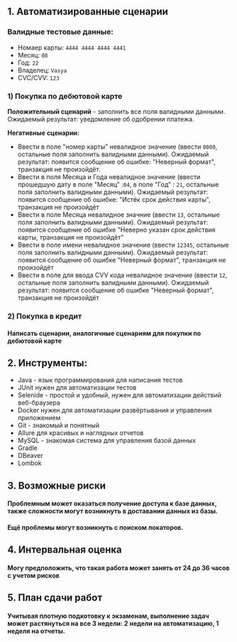 ## 1. Автоматизированные сценарии

### Валидные тестовые данные:
 - Номаер карты:  `4444 4444 4444 4441`
 - Месяц: `08`
 - Год: `22`
 - Владелец: `Vasya`
 - CVC/CVV: `123`


### 1) Покупка по дебютовой карте
**Положительный сценарий** - заполнить все поля валидными данными. Ожидаемый результат: уведомление об одобрении платежа.

**Негативные сценарии:** 
* Ввести в поле "номер карты" невалидное значение (ввести `0000`, остальные поля заполнить валидными данными). Ожидаемый результат: появится сообщение об ошибке: "Неверный формат", транзакция не произойдёт.
* Ввести в поля Месяца и Года невалидное значение (ввести прошедшую дату в поле "Месяц" :`04`, в поле "Год" : `21`, остальные поля заполнить валидными данными). Ожидаемый результат: появится сообщение об ошибке: "Истёк срок действия карты", транзакция не произойдёт
* Ввести в поле Месяца невалидное значние (ввести `13`, остальные поля заполнить валидными данными). Ожидаемый результат: появится сообщение об ошибке "Неверно указан срок действия карты, транзакция не произойдёт"
* Ввести в поле имени невалидное значение (ввести `12345`, остальные поля заполнить валидными данными). Ожидаемый результат: появится сообщение об ошибке "Неверный формат", транзакция не произойдёт
* Ввести в поле для ввода CVV кода невалидное значение (ввести `12`, остальные поля заполнить валидными данными). Ожидаемый результат: появится сообщение об ошибке "Неверный формат", транзакция не произойдёт

### 2) Покупка в кредит

#### Написать сценарии, аналогичные сценариям для покупки по дебютовой карте


## 2. Инструменты:

* Java - язык программирования для написания тестов
* JUnit нужен для автоматизации тестов 
* Selenide - простой и удобный, нужен для автоматизации действий веб-браузера
* Docker нужен для автоматизации развёртывания и управления приложением
* Git - знакомый и понятный
* Allure для красивых и наглядных отчетов
* MySQL - знакомая система для управления базой данных
* Gradle
* DBeaver
* Lombok

## 3. Возможные риски

#### Проблемным может оказаться получение доступа к базе данных, также сложности могут возникнуть в доставании данных из базы.

#### Ещё проблемы могут возникнуть с поиском локаторов.

## 4. Интервальная оценка

#### Могу предположить, что такая работа может занять от 24 до 36 часов с учетом рисков

## 5. План сдачи работ 

#### Учитывая плотную подкотовку к экзаменам, выполнение задач может растянуться на все 3 недели: 2 недели на автоматизацию, 1 неделя на отчеты.